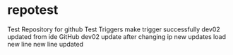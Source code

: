 # repotest

Test Repository for github
Test Triggers
make trigger successfully
dev02 updated from ide
GitHub dev02 update after changing ip
new updates
load new line
new line updated